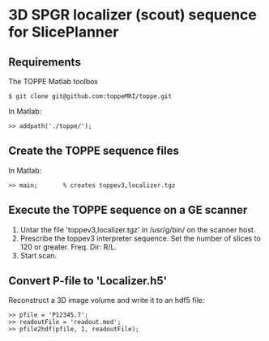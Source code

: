 # 3D SPGR localizer (scout) sequence for SlicePlanner


## Requirements

The TOPPE Matlab toolbox

```
$ git clone git@github.com:toppeMRI/toppe.git
```

In Matlab:
```
>> addpath('./toppe/');
```

## Create the TOPPE sequence files

In Matlab:
```
>> main;       % creates toppev3,localizer.tgz
```

## Execute the TOPPE sequence on a GE scanner

1. Untar the file 'toppev3,localizer.tgz' in /usr/g/bin/ on the scanner host.
2. Prescribe the toppev3 interpreter sequence. Set the number of slices to 120 or greater. Freq. Dir: R/L.
3. Start scan.

## Convert P-file to 'Localizer.h5'

Reconstruct a 3D image volume and write it to an hdf5 file:

```
>> pfile = 'P12345.7';
>> readoutFile = 'readout.mod';
>> pfile2hdf(pfile, 1, readoutFile);  
```



